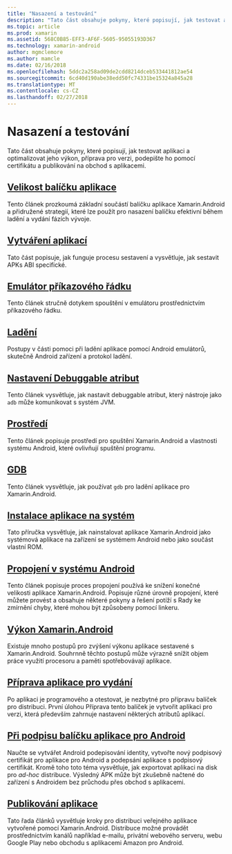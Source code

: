 ```yaml
---
title: "Nasazení a testování"
description: "Tato část obsahuje pokyny, které popisují, jak testovat aplikaci a optimalizovat jeho výkon, příprava pro verzi, podepište ho pomocí certifikátu a publikování na obchod s aplikacemi"
ms.topic: article
ms.prod: xamarin
ms.assetid: 568C0B85-EFF3-AF6F-5605-95055193D367
ms.technology: xamarin-android
author: mgmclemore
ms.author: mamcle
ms.date: 02/16/2018
ms.openlocfilehash: 5ddc2a258ad09de2cdd8214dceb533441812ae54
ms.sourcegitcommit: 6cd40d190abe38edd50fc74331be15324a845a28
ms.translationtype: MT
ms.contentlocale: cs-CZ
ms.lasthandoff: 02/27/2018
---
```

# <a name="deployment-and-testing"></a>Nasazení a testování

Tato část obsahuje pokyny, které popisují, jak testovat aplikaci a optimalizovat jeho výkon, příprava pro verzi, podepište ho pomocí certifikátu a publikování na obchod s aplikacemi.


##  <a name="application-package-sizesapp-package-sizemd"></a>[Velikost balíčku aplikace](app-package-size.md)

Tento článek prozkoumá základní součástí balíčku aplikace Xamarin.Android a přidružené strategií, které lze použít pro nasazení balíčku efektivní během ladění a vydání fázích vývoje.

##  <a name="building-appsbuilding-appsindexmd"></a>[Vytváření aplikací](building-apps/index.md)

Tato část popisuje, jak funguje procesu sestavení a vysvětluje, jak sestavit APKs ABI specifické.

##  <a name="command-line-emulatorcommand-line-emulatormd"></a>[Emulátor příkazového řádku](command-line-emulator.md)

Tento článek stručně dotykem spouštění v emulátoru prostřednictvím příkazového řádku.

## <a name="debuggingandroiddeploy-testdebuggingindexmd"></a>[Ladění](~/android/deploy-test/debugging/index.md)

Postupy v části pomoci při ladění aplikace pomocí Android emulátorů, skutečně Android zařízení a protokol ladění.

##  <a name="setting-the-debuggable-attributeandroiddeploy-testdebuggable-attributemd"></a>[Nastavení Debuggable atribut](~/android/deploy-test/debuggable-attribute.md)

Tento článek vysvětluje, jak nastavit debuggable atribut, který nástroje jako `adb` může komunikovat s systém JVM.

##  <a name="environmentenvironmentmd"></a>[Prostředí](environment.md)

Tento článek popisuje prostředí pro spuštění Xamarin.Android a vlastnosti systému Android, které ovlivňují spuštění programu.

##  <a name="gdbgdbmd"></a>[GDB](gdb.md)

Tento článek vysvětluje, jak používat `gdb` pro ladění aplikace pro Xamarin.Android.

##  <a name="installing-a-system-appinstall-system-appmd"></a>[Instalace aplikace na systém](install-system-app.md)

Tato příručka vysvětluje, jak nainstalovat aplikace Xamarin.Android jako systémová aplikace na zařízení se systémem Android nebo jako součást vlastní ROM.

##  <a name="linking-on-androidlinkermd"></a>[Propojení v systému Android](linker.md)

Tento článek popisuje proces propojení používá ke snížení konečné velikosti aplikace Xamarin.Android. Popisuje různé úrovně propojení, které můžete provést a obsahuje některé pokyny a řešení potíží s Rady ke zmírnění chyby, které mohou být způsobeny pomocí linkeru.

## <a name="xamarinandroid-performanceandroiddeploy-testperformancemd"></a>[Výkon Xamarin.Android](~/android/deploy-test/performance.md)

Existuje mnoho postupů pro zvýšení výkonu aplikace sestavené s Xamarin.Android. Souhrnně těchto postupů může výrazně snížit objem práce využití procesoru a paměti spotřebovávají aplikace.

## <a name="preparing-an-application-for-releaseandroiddeploy-testrelease-prepindexmd"></a>[Příprava aplikace pro vydání](~/android/deploy-test/release-prep/index.md)

Po aplikaci je programového a otestovat, je nezbytné pro přípravu balíček pro distribuci. První úlohou Příprava tento balíček je vytvořit aplikaci pro verzi, která především zahrnuje nastavení některých atributů aplikací.

## <a name="signing-the-android-application-packageandroiddeploy-testsigningindexmd"></a>[Při podpisu balíčku aplikace pro Android](~/android/deploy-test/signing/index.md)

Naučte se vytvářet Android podepisování identity, vytvořte nový podpisový certifikát pro aplikace pro Android a podepsání aplikace s podpisový certifikát. Kromě toho toto téma vysvětluje, jak exportovat aplikaci na disk pro *ad-hoc* distribuce. Výsledný APK může být zkušebně načtené do zařízení s Androidem bez průchodu přes obchod s aplikacemi.

## <a name="publishing-an-applicationandroiddeploy-testpublishingindexmd"></a>[Publikování aplikace](~/android/deploy-test/publishing/index.md)

Tato řada článků vysvětluje kroky pro distribuci veřejného aplikace vytvořené pomocí Xamarin.Android. Distribuce možné provádět prostřednictvím kanálů například e-mailu, privátní webového serveru, webu Google Play nebo obchodu s aplikacemi Amazon pro Android.
